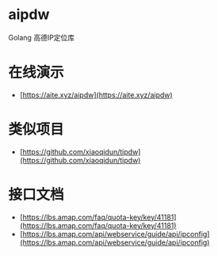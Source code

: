 # aipdw

Golang 高德IP定位库

# 在线演示

- [https://aite.xyz/aipdw](https://aite.xyz/aipdw)

# 类似项目

- [https://github.com/xiaoqidun/tipdw](https://github.com/xiaoqidun/tipdw)

# 接口文档

- [https://lbs.amap.com/faq/quota-key/key/41181](https://lbs.amap.com/faq/quota-key/key/41181)
- [https://lbs.amap.com/api/webservice/guide/api/ipconfig](https://lbs.amap.com/api/webservice/guide/api/ipconfig)